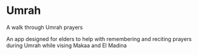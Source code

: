 # Umrah
A walk through Umrah prayers

An app designed for elders to help with remembering and reciting prayers during Umrah while vising Makaa and El Madina
